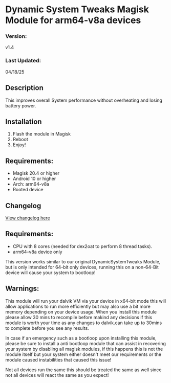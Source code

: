 # Dynamic System Tweaks Magisk Module for arm64-v8a devices

### Version:
v1.4

### Last Updated:
04/18/25

## Description
This improves overall System performance without overheating and losing battery power.

## Installation 
1. Flash the module in Magisk
3. Reboot
4. Enjoy!

## Requirements:
- Magisk 20.4 or higher
- Android 10 or higher
- Arch: arm64-v8a
- Rooted device

## Changelog
[View changelog here](https://github.com/PS2ClassicsVault/DynamicSystemTweaks-arm64-Magisk-Module/blob/main/changelog.md)

## Requirements:
- CPU with 8 cores (needed for dex2oat to perform 8 thread tasks).
- arm64-v8a device only

This version works similar to our original DynamicSystemTweaks Module, but is only intended for 64-bit only devices, running this on a non-64-Bit device will cause your system to bootloop!


## Warnings:
This module will run your dalvik VM via your device in x64-bit mode this will allow applications to run more efficiently but may also use a bit more memory depending on your device usage. When you install this module please allow 30 mins to recompile before makind any decisions if this module is worth your time as any changes to dalvik.can take up to 30mins to complete before you see any results.

In case if an emergency such as a bootloop upon installing this module, please be sure to install a anti bootloop module that can assist in recovering your system by disabling all magisk modules, if this happens this is not the module itself but your system either doesn't meet our requirements or the module caused instabilities that caused this issue!

Not all devices run the same this should be treated the same as well since  not all devices will react the same as you expect! 